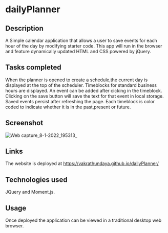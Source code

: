 # dailyPlanner
Description
-----------
A Simple calendar application that allows a user to save events for each hour of the day by modifying starter code. This app will run in the browser and feature dynamically updated HTML and CSS powered by jQuery.

Tasks completed
---------------

When the planner is opened to create a schedule,the current day is displayed at the top of the scheduler.
Timeblocks for standard business hours are displayed.
An event can be added after cicking in the timeblock.
Clicking on the save button will save the text for that event in local storage.
Saved events persist after refreshing the page.
Each timeblock is color coded to indicate whether it is in the past,present or future.


Screenshot
----------

![Web capture_8-1-2022_195313_](https://user-images.githubusercontent.com/94205464/148665072-c7f12bea-3933-4a4a-b0dd-1260969ba716.jpeg)


Links
-----

The website is deployed at https://vakrathundaya.github.io/dailyPlanner/

Technologies used
------------------

JQuery and Moment.js.

Usage 
------
Once deployed the application can be viewed in a traditional desktop web browser. 